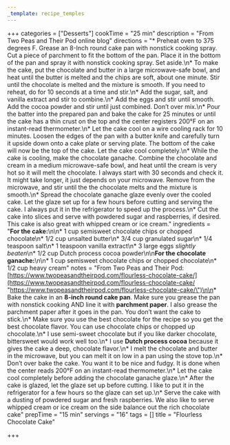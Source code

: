 ```yaml
---
_template: recipe_temples
---
```



+++
categories = ["Desserts"]
cookTime = "25 min"
description = "From Two Peas and Their Pod online blog"
directions = "* Preheat oven to 375 degrees F. Grease an 8-Inch round cake pan with nonstick cooking spray. Cut a piece of parchment to fit the bottom of the pan. Place it in the bottom of the pan and spray it with nonstick cooking spray. Set aside.\n* To make the cake, put the chocolate and butter in a large microwave-safe bowl, and heat until the butter is melted and the chips are soft, about one minute. Stir until the chocolate is melted and the mixture is smooth. If you need to reheat, do for 10 seconds at a time and stir.\n* Add the sugar, salt, and vanilla extract and stir to combine.\n* Add the eggs and stir until smooth. Add the cocoa powder and stir until just combined. Don’t over mix.\n* Pour the batter into the prepared pan and bake the cake for 25 minutes or until the cake has a thin crust on the top and the center registers 200°F on an instant-read thermometer.\n* Let the cake cool on a wire cooling rack for 10 minutes. Loosen the edges of the pan with a butter knife and carefully turn it upside down onto a cake plate or serving plate. The bottom of the cake will now be the top of the cake. Let the cake cool completely.\n* While the cake is cooling, make the chocolate ganache. Combine the chocolate and cream in a medium microwave-safe bowl, and heat until the cream is very hot so it will melt the chocolate. I always start with 30 seconds and check it. It might take longer, it just depends on your microwave. Remove from the microwave, and stir until the the chocolate melts and the mixture is smooth.\n* Spread the chocolate ganache glaze evenly over the cooled cake. Let the glaze set up for a few hours before cutting and serving the cake. I always put it in the refrigerator to speed up the process.\n* Cut the cake into slices and serve with powdered sugar and raspberries, if desired. This cake is also great with whipped cream or ice cream."
ingredients = "**For the cake:**\n\n* 1 cup semisweet chocolate chips or chopped chocolate\n* 1/2 cup unsalted butter\n* 3/4 cup granulated sugar\n* 1/4 teaspoon salt\n* 1 teaspoon vanilla extract\n* 3 large eggs _slightly beaten_\n* 1/2 cup Dutch process cocoa powder\n\n**For the chocolate ganache:**\n\n* 1 cup semisweet chocolate chips or chopped chocolate\n* 1/2 cup heavy cream"
notes = "From Two Peas and Their Pod: [https://www.twopeasandtheirpod.com/flourless-chocolate-cake/](https://www.twopeasandtheirpod.com/flourless-chocolate-cake/ \"https://www.twopeasandtheirpod.com/flourless-chocolate-cake/\")\n\n* Bake the cake in an **8-inch round cake pan**. Make sure you grease the pan with nonstick cooking AND line it with **parchment paper**. I also grease the parchment paper after it goes in the pan. You don’t want the cake to stick.\n* Make sure you use the best chocolate for the recipe so you get the best chocolate flavor. You can use chocolate chips or chopped up chocolate.\n* I use semi-sweet chocolate but if you like darker chocolate, bittersweet would work well too.\n* I use **Dutch process cocoa** because it gives the cake a deep, chocolate flavor.\n* I melt the chocolate and butter in the microwave, but you can melt it on low in a pan using the stove top.\n* Don’t over bake the cake. You want it to be nice and fudgy. It is done when the center reads 200°F on an instant-read thermometer.\n* Let the cake cool completely before adding the chocolate ganache glaze.\n* After the cake is glazed, let the glaze set up before cutting. I like to put it in the refrigerator for a few hours so the glaze can set up.\n* Serve the cake with a dusting of powdered sugar and fresh raspberries. We also like to serve whipped cream or ice cream on the side balance out the rich chocolate cake"
prepTime = "15 min"
servings = "16"
tags = []
title = "Flourless Chocolate Cake"

+++
